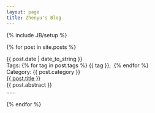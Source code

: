 ```yaml
---
layout: page
title: Zhenyu's Blog
---
```

{% include JB/setup %}
<!--
<ul class="posts">
  {% for post in site.posts %}
    <li><span>{{ post.date | date_to_string }}</span> &raquo; <a href="{{ BASE_PATH }}{{ post.url }}">{{ post.title }}</a></li>
  {% endfor %}
</ul>
-->
{% for post in site.posts %}
<div class="home-page-post">
  	<div class="post-header">
  		<div class="date">{{ post.date | date_to_string }}</div>
  		<div class="tags"> 
  			<label>Tags: </label>
  			{% for tag in post.tags %}
    			<span>{{ tag }}</span>;&nbsp;
  			{% endfor %}
  		</div>
  		<div class="category"> 
  			<label>Category: </label>
  			<span>{{ post.category }}</span>
  		</div>
  	</div>
    <div class="post-content">
    	<div class="title"><a href="{{ BASE_PATH }}{{ post.url }}">{{ post.title }}</a></div>
    	<div class="abstract">{{ post.abstract }}</div>......
    </div>
    <div class="post-footer">&nbsp;</div>
</div>
{% endfor %}



